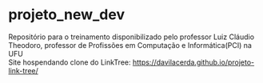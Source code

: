 # projeto_new_dev
Repositório para o treinamento disponibilizado pelo professor Luiz Cláudio Theodoro, professor de  Profissões em Computação e Informática(PCI) na UFU
<br>
Site hospendando clone do LinkTree: https://davilacerda.github.io/projeto-link-tree/
